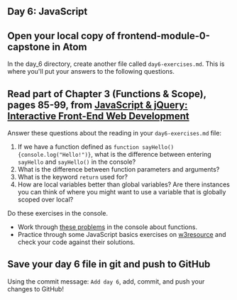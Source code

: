 ## Day 6: JavaScript

## Open your local copy of frontend-module-0-capstone in Atom

In the day_6 directory, create another file called `day6-exercises.md`. This is where you'll put your answers to the following questions.

## Read part of Chapter 3 (Functions & Scope), pages 85-99, from [JavaScript & jQuery: Interactive Front-End Web Development](https://www.amazon.com/JavaScript-JQuery-Interactive-Front-End-Development/dp/1118531647/ref=sr_1_5?ie=UTF8&qid=1541447422&sr=8-5&keywords=duckett)

Answer these questions about the reading in your `day6-exercises.md` file:

1.  If we have a function defined as `function sayHello(){console.log("Hello!")}`, what is the difference between entering `sayHello` and `sayHello()` in the console?
2.  What is the difference between function parameters and arguments?
3.  What is the keyword `return` used for?
4.  How are local variables better than global variables? Are there instances you can think of where you might want to use a variable that is globally scoped over local?

Do these exercises in the console.

*   Work through [these problems](https://s3.amazonaws.com/TrainingNerd/JavaScriptForBeginners/exercises/functions.html) in the console about functions.
*   Practice through some JavaScript basics exercises on [w3resource](http://www.w3resource.com/javascript-exercises/javascript-basic-exercises.php#EDITOR) and check your code against their solutions.

## Save your day 6 file in git and push to GitHub

Using the commit message: `Add day 6`, add, commit, and push your changes to GitHub!
